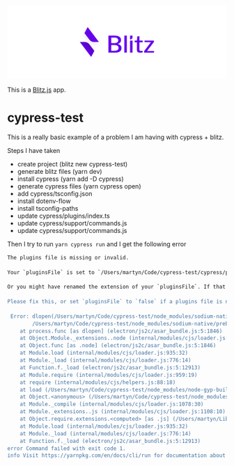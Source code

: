 [![Blitz.js](https://raw.githubusercontent.com/blitz-js/art/master/github-cover-photo.png)](https://blitzjs.com)

This is a [Blitz.js](https://github.com/blitz-js/blitz) app.

# **cypress-test**

This is a really basic example of a problem I am having with cypress + blitz.

Steps I have taken

- create project (blitz new cypress-test)
- generate blitz files (yarn dev)
- install cypress (yarn add -D cypress)
- generate cypress files (yarn cypress open)
- add cypress/tsconfig.json
- install dotenv-flow
- install tsconfig-paths
- update cypress/plugins/index.ts
- update cypress/support/commands.js
- update cypress/support/commands.js

Then I try to run `yarn cypress run` and I get the following error

```sh
The plugins file is missing or invalid.

Your `pluginsFile` is set to `/Users/martyn/Code/cypress-test/cypress/plugins/index.ts`, but either the file is missing, it contains a syntax error, or threw an error when required. The `pluginsFile` must be a `.js`, `.ts`, or `.coffee` file.

Or you might have renamed the extension of your `pluginsFile`. If that's the case, restart the test runner.

Please fix this, or set `pluginsFile` to `false` if a plugins file is not necessary for your project.

 Error: dlopen(/Users/martyn/Code/cypress-test/node_modules/sodium-native/prebuilds/darwin-x64/node.napi.node, 1): no suitable image found.  Did find:
        /Users/martyn/Code/cypress-test/node_modules/sodium-native/prebuilds/darwin-x64/node.napi.node: code signature in (/Users/martyn/Code/cypress-test/node_modules/sodium-native/prebuilds/darwin-x64/node.napi.node) not valid for use in process using Library Validation: mapped file has no cdhash, completely unsigned? Code has to be at least ad-hoc signed.
    at process.func [as dlopen] (electron/js2c/asar_bundle.js:5:1846)
    at Object.Module._extensions..node (internal/modules/cjs/loader.js:1138:18)
    at Object.func [as .node] (electron/js2c/asar_bundle.js:5:1846)
    at Module.load (internal/modules/cjs/loader.js:935:32)
    at Module._load (internal/modules/cjs/loader.js:776:14)
    at Function.f._load (electron/js2c/asar_bundle.js:5:12913)
    at Module.require (internal/modules/cjs/loader.js:959:19)
    at require (internal/modules/cjs/helpers.js:88:18)
    at load (/Users/martyn/Code/cypress-test/node_modules/node-gyp-build/index.js:21:10)
    at Object.<anonymous> (/Users/martyn/Code/cypress-test/node_modules/sodium-native/index.js:1:39)
    at Module._compile (internal/modules/cjs/loader.js:1078:30)
    at Module._extensions..js (internal/modules/cjs/loader.js:1108:10)
    at Object.require.extensions.<computed> [as .js] (/Users/martyn/Library/Caches/Cypress/8.3.0/Cypress.app/Contents/Resources/app/packages/server/node_modules/ts-node/src/index.ts:529:44)
    at Module.load (internal/modules/cjs/loader.js:935:32)
    at Module._load (internal/modules/cjs/loader.js:776:14)
    at Function.f._load (electron/js2c/asar_bundle.js:5:12913)
error Command failed with exit code 1.
info Visit https://yarnpkg.com/en/docs/cli/run for documentation about this command.
```
